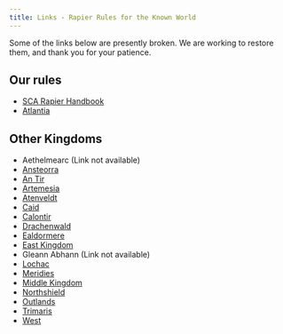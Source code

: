 ```yaml
---
title: Links - Rapier Rules for the Known World
---
```


Some of the links below are presently broken. We are working to restore them, and thank you for your patience.

## Our rules

* [SCA Rapier Handbook](https://www.sca.org/wp-content/uploads/2024/01/Fencing-Marshals-Handbook_Jan2024.pdf)
* [Atlantia](https://marshal.atlantia.sca.org/rapier/)

## Other Kingdoms

* Aethelmearc (Link not available)
* [Ansteorra](https://marshal.ansteorra.org/handbook/Complete%20Participant%27s%20Handbook%20Aug%202008.pdf)
* [An Tir](https://antirsca.sharepoint.com/sites/library/Documents/Forms/AllItems.aspx?id=%2Fsites%2Flibrary%2FDocuments%2FMarshallate%20%20Public%20Web%20Documents%2FRapier%2FAnTir%5FBook%5Fof%5FRapier%5FCombat%2Epdf&parent=%2Fsites%2Flibrary%2FDocuments%2FMarshallate%20%20Public%20Web%20Documents%2FRapier&p=true&ga=1)
* [Artemesia](http://www.artemisia.sca.org/marshallate/marshal.htm#rapier)
* [Atenveldt](http://www.atenveldt.org/LinkClick.aspx?fileticket=b%2b6TjLkaxKA%3d&tabid=82&mid=1396)
* [Caid](http://marshal.sca-caid.org/pubs/r-handbook-20070602.pdf)
* [Calontir](http://docs.google.com/document/d/1sKrvfIF0I5WfOkTKGUs34w48-_A4A2Hcxk1ebYvRcvM)
* [Drachenwald](http://drachenwald.sca.org/offices/fencing-marshal/files/fencing_rules.pdf)
* [Ealdormere](http://drive.google.com/file/d/1h9ONfxRS4wni7SicQHaeMAB-CyiTR917/view?usp=sharing)
* [East Kingdom](http://rapier.eastkingdom.org/east-kingdom-rapier-combat-rules/)
* Gleann Abhann (Link not available)
* [Lochac](http://marshalwiki.sca.org.nz/wiki/index.php?title=Fencing:Fencing_Combat_Handbook)
* [Meridies](http://www.freewebs.com/rapier/newrules/index.html)
* [Middle Kingdom](http://news.midrealm.info/Marshal/index.php?option=com_docman&task=cat_view&gid=50&Itemid=26)
* [Northshield](http://web.northshield.org/officers/marshal/rapier/rapierhb.pdf)
* [Outlands](http://www.outlands.org/Portals/0/Rulebooks/Rapier_Rules_Oct05.pdf)
* [Trimaris](http://www.trimaris.org/files/rapier/The%20Kingdom%20of%20Trimaris%20Rapier%20Rules.pdf)
* [West](http://www.westkingdom.org/wk_rapiercombat.htm)
